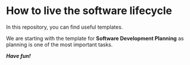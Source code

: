 # How to live the software lifecycle

In this repository, you can find useful templates.

We are starting with the template for **Software Development Planning** as planning is one of the most important tasks.

***Have fun!***